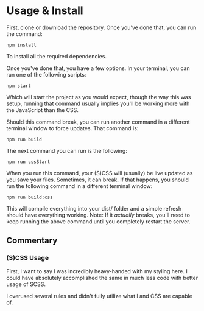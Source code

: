 # Usage & Install

First, clone or download the repository. Once you've done that, you can run the command:

```
npm install
```

To install all the required dependencies.

Once you've done that, you have a few options. In your terminal, you can run one of the following scripts:

```
npm start
```

Which will start the project as you would expect, though the way this was setup, running that command usually implies you'll be working more with the JavaScript than the CSS.

Should this command break, you can run another command in a different terminal window to force updates. That command is:

```
npm run build
```

The next command you can run is the following:

```
npm run cssStart
```

When you run this command, your (S)CSS will (usually) be live updated as you save your files. Sometimes, it can break. If that happens, you should run the following command in a different terminal window:

```
npm run build:css
```

This will compile everything into your dist/ folder and a simple refresh should have everything working. Note: If it _actually_ breaks, you'll need to keep running the above command until you completely restart the server.

## Commentary

### (S)CSS Usage

First, I want to say I was incredibly heavy-handed with my styling here. I could have absolutely accomplished the same in much less code with better usage of SCSS.

I overused several rules and didn't fully utilize what I and CSS are capable of.
